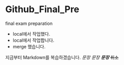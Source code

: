 # Github_Final_Pre
final exam preparation

- local에서 작업했다.
- local에서 작업합니다. 
- merge 했습니다.

지금부터 Markdown를 복습하겠습니다. 
*문장*
_문장_
**_문장_**
~~취소~~
